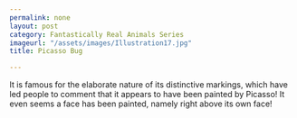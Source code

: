 ```yaml
---
permalink: none
layout: post
category: Fantastically Real Animals Series
imageurl: "/assets/images/Illustration17.jpg"
title: Picasso Bug

---
```


It is famous for the elaborate nature of its distinctive markings, which have led people to comment that it appears to have been painted by Picasso! It even seems a face has been painted, namely right above its own face!

